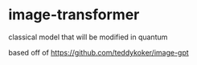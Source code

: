 # image-transformer
classical model that will be modified in quantum

based off of https://github.com/teddykoker/image-gpt